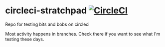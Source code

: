 # circleci-stratchpad [![CircleCI](https://circleci.com/gh/SphericalHam/circleci-stratchpad.svg?style=svg)](https://circleci.com/gh/SphericalHam/circleci-stratchpad)
Repo for testing bits and bobs on circleci

Most activity happens in branches. Check there if you want to see what I'm testing these days.
